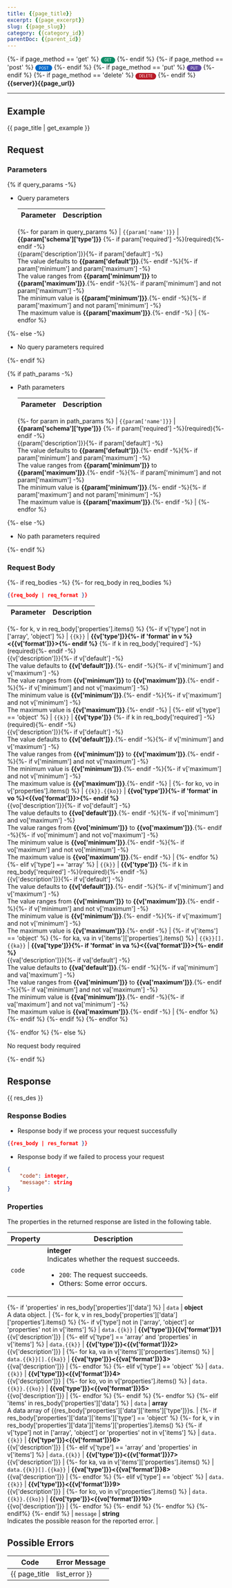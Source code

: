 ```yaml
---
title: {{page_title}}
excerpt: {{page_excerpt}}
slug: {{page_slug}}
category: {{category_id}}
parentDoc: {{parent_id}}
---
```


<div>
    {%- if page_method == 'get' %}
    <div style="display: inline-block; background: #0d8d67; font-size: 0.6em; border-radius: 10px; color: #ffffff; padding: 0.3em 1em;">
        <span>GET</span>
    </div>
    {%- endif %}
    {%- if page_method == 'post' %}
    <div style="display: inline-block; background: #026aca; font-size: 0.6em; border-radius: 10px; color: #ffffff; padding: 0.3em 1em;">
        <span>POST</span>
    </div>
    {%- endif %}
    {%- if page_method == 'put' %}
    <div style="display: inline-block; background: #604aa2; font-size: 0.6em; border-radius: 10px; color: #ffffff; padding: 0.3em 1em;">
        <span>PUT</span>
    </div>
    {%- endif %}
    {%- if page_method == 'delete' %}
    <div style="display: inline-block; background: #b91926; font-size: 0.6em; border-radius: 10px; color: #ffffff; padding: 0.3em 1em;">
        <span>DELETE</span>
    </div>
    {%- endif %}
    <span style="font-weight: bold;">  {{server}}{{page_url}}</span>
</div>

---

## Example

{{ page_title | get_example }}

## Request

### Parameters

{% if query_params -%}

- Query parameters

    | Parameter        | Description                                                                               |
    |------------------|-------------------------------------------------------------------------------------------|
    {%- for param in query_params %}
    | `{{param['name']}}`  | **{{param['schema']['type']}}** {%- if param['required'] -%}(required){%- endif -%}<br>{{param['description']}}{%- if param['default'] -%}<br>The value defaults to **{{param['default']}}**.{%- endif -%}{%- if param['minimum'] and param['maximum'] -%}<br>The value ranges from **{{param['minimum']}}** to **{{param['maximum']}}**.{%- endif -%}{%- if param['minimum'] and not param['maximum'] -%}<br>The minimum value is **{{param['minimum']}}**.{%- endif -%}{%- if param['maximum'] and not param['minimum'] -%}<br>The maximum value is **{{param['maximum']}}**.{%- endif -%} |
    {%- endfor %}

{%- else -%}

- No query parameters required

{%- endif %}

{% if path_params -%}

- Path parameters

    | Parameter        | Description                                                                               |
    |------------------|-------------------------------------------------------------------------------------------|
    {%- for param in path_params %}
    | `{{param['name']}}`  | **{{param['schema']['type']}}** {%- if param['required'] -%}(required){%- endif -%}<br>{{param['description']}}{%- if param['default'] -%}<br>The value defaults to **{{param['default']}}**.{%- endif -%}{%- if param['minimum'] and param['maximum'] -%}<br>The value ranges from **{{param['minimum']}}** to **{{param['maximum']}}**.{%- endif -%}{%- if param['minimum'] and not param['maximum'] -%}<br>The minimum value is **{{param['minimum']}}**.{%- endif -%}{%- if param['maximum'] and not param['minimum'] -%}<br>The maximum value is **{{param['maximum']}}**.{%- endif -%} |
    {%- endfor %}

{%- else -%}

- No path parameters required

{%- endif %}

### Request Body

{%- if req_bodies -%}
{%- for req_body in req_bodies %}

```json
{{req_body | req_format }}
```

| Parameter        | Description                                                                               |
|------------------|-------------------------------------------------------------------------------------------|
{%- for k, v in req_body['properties'].items() %}
{%- if v['type'] not in ['array', 'object'] %}
| `{{k}}`  | **{{v['type']}}{%- if 'format' in v %}<{{v['format']}}>{%- endif %}** {%- if k in req_body['required'] -%}(required){%- endif -%}<br>{{v['description']}}{%- if v['default'] -%}<br>The value defaults to **{{v['default']}}**.{%- endif -%}{%- if v['minimum'] and v['maximum'] -%}<br>The value ranges from **{{v['minimum']}}** to **{{v['maximum']}}**.{%- endif -%}{%- if v['minimum'] and not v['maximum'] -%}<br>The minimum value is **{{v['minimum']}}**.{%- endif -%}{%- if v['maximum'] and not v['minimum'] -%}<br>The maximum value is **{{v['maximum']}}**.{%- endif -%} |
{%- elif v['type'] == 'object' %}
| `{{k}}`  | **{{v['type']}}** {%- if k in req_body['required'] -%}(required){%- endif -%}<br>{{v['description']}}{%- if v['default'] -%}<br>The value defaults to **{{v['default']}}**.{%- endif -%}{%- if v['minimum'] and v['maximum'] -%}<br>The value ranges from **{{v['minimum']}}** to **{{v['maximum']}}**.{%- endif -%}{%- if v['minimum'] and not v['maximum'] -%}<br>The minimum value is **{{v['minimum']}}**.{%- endif -%}{%- if v['maximum'] and not v['minimum'] -%}<br>The maximum value is **{{v['maximum']}}**.{%- endif -%} |
{%- for ko, vo in v['properties'].items() %}
| `{{k}}.{{ko}}`  | **{{vo['type']}}{%- if 'format' in vo %}<{{vo['format']}}>{%- endif %}**<br>{{vo['description']}}{%- if vo['default'] -%}<br>The value defaults to **{{vo['default']}}**.{%- endif -%}{%- if vo['minimum'] and vo['maximum'] -%}<br>The value ranges from **{{vo['minimum']}}** to **{{vo['maximum']}}**.{%- endif -%}{%- if vo['minimum'] and not vo['maximum'] -%}<br>The minimum value is **{{vo['minimum']}}**.{%- endif -%}{%- if vo['maximum'] and not vo['minimum'] -%}<br>The maximum value is **{{vo['maximum']}}**.{%- endif -%} |
{%- endfor %}
{%- elif v['type'] == 'array' %}
| `{{k}}`  | **{{v['type']}}** {%- if k in req_body['required'] -%}(required){%- endif -%}<br>{{v['description']}}{%- if v['default'] -%}<br>The value defaults to **{{v['default']}}**.{%- endif -%}{%- if v['minimum'] and v['maximum'] -%}<br>The value ranges from **{{v['minimum']}}** to **{{v['maximum']}}**.{%- endif -%}{%- if v['minimum'] and not v['maximum'] -%}<br>The minimum value is **{{v['minimum']}}**.{%- endif -%}{%- if v['maximum'] and not v['minimum'] -%}<br>The maximum value is **{{v['maximum']}}**.{%- endif -%} |
{%- if v['items'] == 'object' %}
{%- for ka, va in v['items']['properties'].items() %}
| `{{k}}[].{{ka}}`  | **{{va['type']}}{%- if 'format' in va %}<{{va['format']}}>{%- endif %}**<br>{{va['description']}}{%- if va['default'] -%}<br>The value defaults to **{{va['default']}}**.{%- endif -%}{%- if va['minimum'] and va['maximum'] -%}<br>The value ranges from **{{va['minimum']}}** to **{{va['maximum']}}**.{%- endif -%}{%- if va['minimum'] and not va['maximum'] -%}<br>The minimum value is **{{va['minimum']}}**.{%- endif -%}{%- if va['maximum'] and not va['minimum'] -%}<br>The maximum value is **{{va['maximum']}}**.{%- endif -%} |
{%- endfor %}
{%- endif %}
{%- endif %}
{%- endfor %}


{%- endfor %}
{%- else %}

No request body required

{%- endif %}

## Response

{{ res_des }}

### Response Bodies

- Response body if we process your request successfully

```json
{{res_body | res_format }}
```

- Response body if we failed to process your request

```json
{
    "code": integer,
    "message": string
}
```

### Properties

The properties in the returned response are listed in the following table.

| Property | Description                                                                                                                                 |
|----------|---------------------------------------------------------------------------------------------------------------------------------------------|
| `code`   | **integer**<br>Indicates whether the request succeeds.<br><ul><li>`200`: The request succeeds.</li><li>Others: Some error occurs.</li></ul> |
{%- if 'properties' in res_body['properties']['data'] %}
| `data`    | **object**<br>A data object. |
{%- for k, v in res_body['properties']['data']['properties'].items() %}
{%- if v['type'] not in ['array', 'object'] or 'properties' not in v['items'] %}
| `data.{{k}}`   | **{{v['type']}}{{v['format']}}1**<br>{{v['description']}} |
{%- elif v['type'] == 'array' and 'properties' in v['items'] %}
| `data.{{k}}`   | **{{v['type']}}<{{v['format']}}2>**<br>{{v['description']}} |
{%- for ka, va in v['items']['properties'].items() %}
| `data.{{k}}[].{{ka}}`   | **{{va['type']}}<{{va['format']}}3>**<br>{{va['description']}} |
{%- endfor %}
{%- elif v['type'] == 'object' %}
| `data.{{k}}`   | **{{v['type']}}<{{v['format']}}4>**<br>{{v['description']}} |
{%- for ko, vo in v['properties'].items() %}
| `data.{{k}}.{{ko}}`   | **{{vo['type']}}<{{vo['format']}}5>**<br>{{vo['description']}} |
{%- endfor %}
{%- endif %}
{%- endfor %}
{%- elif 'items' in res_body['properties']['data'] %}
| `data`  | **array**<br>A data array of {{res_body['properties']['data']['items']['type']}}s. |
{%- if res_body['properties']['data']['items']['type'] == 'object' %}
{%- for k, v in res_body['properties']['data']['items']['properties'].items() %}
{%- if v['type'] not in ['array', 'object'] or 'properties' not in v['items'] %}
| `data.{{k}}`   | **{{v['type']}}<{{v['format']}}6>**<br>{{v['description']}} |
{%- elif v['type'] == 'array' and 'properties' in v['items'] %}
| `data.{{k}}`   | **{{v['type']}}<{{v['format']}}7>**<br>{{v['description']}} |
{%- for ka, va in v['items']['properties'].items() %}
| `data.{{k}}[].{{ka}}`   | **{{va['type']}}<{{va['format']}}8>**<br>{{va['description']}} |
{%- endfor %}
{%- elif v['type'] == 'object' %}
| `data.{{k}}`   | **{{v['type']}}<{{v['format']}}9>**<br>{{v['description']}} |
{%- for ko, vo in v['properties'].items() %}
| `data.{{k}}.{{ko}}`   | **{{vo['type']}}<{{vo['format']}}10>**<br>{{vo['description']}} |
{%- endfor %}
{%- endif %}
{%- endfor %}
{%- endif%}
{%- endif %}
| `message`  | **string**<br>Indicates the possible reason for the reported error. |

## Possible Errors

| Code | Error Message |
| ---- | ------------- |
{{ page_title | list_error }}
